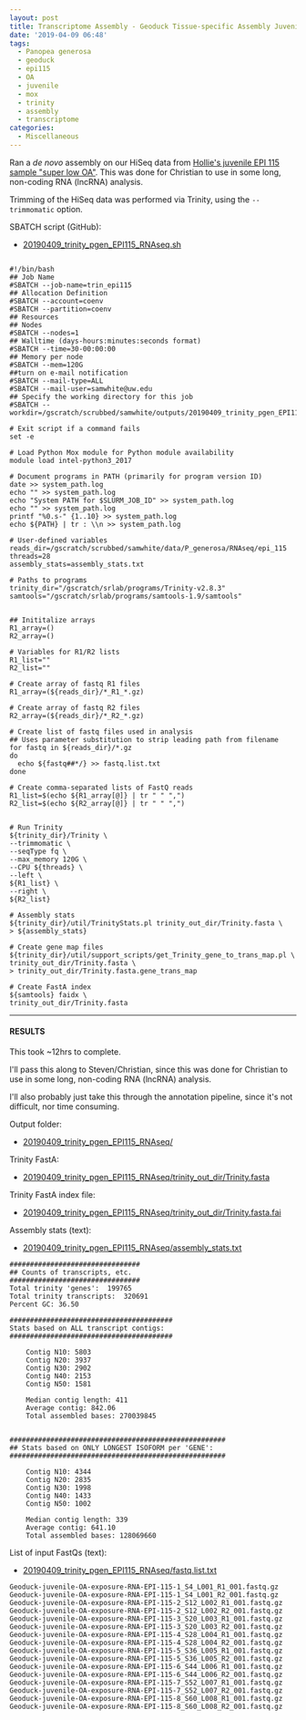 ```yaml
---
layout: post
title: Transcriptome Assembly - Geoduck Tissue-specific Assembly Juvenile Super Low OA EPI115 with HiSeq Data on Mox
date: '2019-04-09 06:48'
tags:
  - Panopea generosa
  - geoduck
  - epi115
  - OA
  - juvenile
  - mox
  - trinity
  - assembly
  - transcriptome
categories:
  - Miscellaneous
---
```

Ran a _de novo_ assembly on our HiSeq data from [Hollie's juvenile EPI 115 sample "super low OA"](https://github.com/hputnam/project_juvenile_geoduck_OA/blob/master/Setup_Notes/Sample_List.csv). This was done for Christian to use in some long, non-coding RNA (lncRNA) analysis.

Trimming of the HiSeq data was performed via Trinity, using the `--trimmomatic` option.

SBATCH script (GitHub):

- [20190409_trinity_pgen_EPI115_RNAseq.sh](https://github.com/RobertsLab/sams-notebook/blob/master/sbatch_scripts/20190409_trinity_pgen_EPI115_RNAseq.sh)

<pre><code>
#!/bin/bash
## Job Name
#SBATCH --job-name=trin_epi115
## Allocation Definition
#SBATCH --account=coenv
#SBATCH --partition=coenv
## Resources
## Nodes
#SBATCH --nodes=1
## Walltime (days-hours:minutes:seconds format)
#SBATCH --time=30-00:00:00
## Memory per node
#SBATCH --mem=120G
##turn on e-mail notification
#SBATCH --mail-type=ALL
#SBATCH --mail-user=samwhite@uw.edu
## Specify the working directory for this job
#SBATCH --workdir=/gscratch/scrubbed/samwhite/outputs/20190409_trinity_pgen_EPI115_RNAseq

# Exit script if a command fails
set -e

# Load Python Mox module for Python module availability
module load intel-python3_2017

# Document programs in PATH (primarily for program version ID)
date >> system_path.log
echo "" >> system_path.log
echo "System PATH for $SLURM_JOB_ID" >> system_path.log
echo "" >> system_path.log
printf "%0.s-" {1..10} >> system_path.log
echo ${PATH} | tr : \\n >> system_path.log

# User-defined variables
reads_dir=/gscratch/scrubbed/samwhite/data/P_generosa/RNAseq/epi_115
threads=28
assembly_stats=assembly_stats.txt

# Paths to programs
trinity_dir="/gscratch/srlab/programs/Trinity-v2.8.3"
samtools="/gscratch/srlab/programs/samtools-1.9/samtools"


## Inititalize arrays
R1_array=()
R2_array=()

# Variables for R1/R2 lists
R1_list=""
R2_list=""

# Create array of fastq R1 files
R1_array=(${reads_dir}/*_R1_*.gz)

# Create array of fastq R2 files
R2_array=(${reads_dir}/*_R2_*.gz)

# Create list of fastq files used in analysis
## Uses parameter substitution to strip leading path from filename
for fastq in ${reads_dir}/*.gz
do
  echo ${fastq##*/} >> fastq.list.txt
done

# Create comma-separated lists of FastQ reads
R1_list=$(echo ${R1_array[@]} | tr " " ",")
R2_list=$(echo ${R2_array[@]} | tr " " ",")


# Run Trinity
${trinity_dir}/Trinity \
--trimmomatic \
--seqType fq \
--max_memory 120G \
--CPU ${threads} \
--left \
${R1_list} \
--right \
${R2_list}

# Assembly stats
${trinity_dir}/util/TrinityStats.pl trinity_out_dir/Trinity.fasta \
> ${assembly_stats}

# Create gene map files
${trinity_dir}/util/support_scripts/get_Trinity_gene_to_trans_map.pl \
trinity_out_dir/Trinity.fasta \
> trinity_out_dir/Trinity.fasta.gene_trans_map

# Create FastA index
${samtools} faidx \
trinity_out_dir/Trinity.fasta
</code></pre>

---

#### RESULTS

This took ~12hrs to complete.

I'll pass this along to Steven/Christian, since this was done for Christian to use in some long, non-coding RNA (lncRNA) analysis.

I'll also probably just take this through the annotation pipeline, since it's not difficult, nor time consuming.

Output folder:

- [20190409_trinity_pgen_EPI115_RNAseq/](http://gannet.fish.washington.edu/Atumefaciens/20190409_trinity_pgen_EPI115_RNAseq/)

Trinity FastA:

- [20190409_trinity_pgen_EPI115_RNAseq/trinity_out_dir/Trinity.fasta](http://gannet.fish.washington.edu/Atumefaciens/20190409_trinity_pgen_EPI115_RNAseq/trinity_out_dir/Trinity.fasta)

Trinity FastA index file:

- [20190409_trinity_pgen_EPI115_RNAseq/trinity_out_dir/Trinity.fasta.fai](http://gannet.fish.washington.edu/Atumefaciens/20190409_trinity_pgen_EPI115_RNAseq/trinity_out_dir/Trinity.fasta.fai)


Assembly stats (text):

- [20190409_trinity_pgen_EPI115_RNAseq/assembly_stats.txt](http://gannet.fish.washington.edu/Atumefaciens/20190409_trinity_pgen_EPI115_RNAseq/assembly_stats.txt)

```
################################
## Counts of transcripts, etc.
################################
Total trinity 'genes':	199765
Total trinity transcripts:	320691
Percent GC: 36.50

########################################
Stats based on ALL transcript contigs:
########################################

	Contig N10: 5803
	Contig N20: 3937
	Contig N30: 2902
	Contig N40: 2153
	Contig N50: 1581

	Median contig length: 411
	Average contig: 842.06
	Total assembled bases: 270039845


#####################################################
## Stats based on ONLY LONGEST ISOFORM per 'GENE':
#####################################################

	Contig N10: 4344
	Contig N20: 2835
	Contig N30: 1998
	Contig N40: 1433
	Contig N50: 1002

	Median contig length: 339
	Average contig: 641.10
	Total assembled bases: 128069660

```


List of input FastQs (text):

- [20190409_trinity_pgen_EPI115_RNAseq/fastq.list.txt](http://gannet.fish.washington.edu/Atumefaciens/20190409_trinity_pgen_EPI115_RNAseq/fastq.list.txt)

```
Geoduck-juvenile-OA-exposure-RNA-EPI-115-1_S4_L001_R1_001.fastq.gz
Geoduck-juvenile-OA-exposure-RNA-EPI-115-1_S4_L001_R2_001.fastq.gz
Geoduck-juvenile-OA-exposure-RNA-EPI-115-2_S12_L002_R1_001.fastq.gz
Geoduck-juvenile-OA-exposure-RNA-EPI-115-2_S12_L002_R2_001.fastq.gz
Geoduck-juvenile-OA-exposure-RNA-EPI-115-3_S20_L003_R1_001.fastq.gz
Geoduck-juvenile-OA-exposure-RNA-EPI-115-3_S20_L003_R2_001.fastq.gz
Geoduck-juvenile-OA-exposure-RNA-EPI-115-4_S28_L004_R1_001.fastq.gz
Geoduck-juvenile-OA-exposure-RNA-EPI-115-4_S28_L004_R2_001.fastq.gz
Geoduck-juvenile-OA-exposure-RNA-EPI-115-5_S36_L005_R1_001.fastq.gz
Geoduck-juvenile-OA-exposure-RNA-EPI-115-5_S36_L005_R2_001.fastq.gz
Geoduck-juvenile-OA-exposure-RNA-EPI-115-6_S44_L006_R1_001.fastq.gz
Geoduck-juvenile-OA-exposure-RNA-EPI-115-6_S44_L006_R2_001.fastq.gz
Geoduck-juvenile-OA-exposure-RNA-EPI-115-7_S52_L007_R1_001.fastq.gz
Geoduck-juvenile-OA-exposure-RNA-EPI-115-7_S52_L007_R2_001.fastq.gz
Geoduck-juvenile-OA-exposure-RNA-EPI-115-8_S60_L008_R1_001.fastq.gz
Geoduck-juvenile-OA-exposure-RNA-EPI-115-8_S60_L008_R2_001.fastq.gz
```
